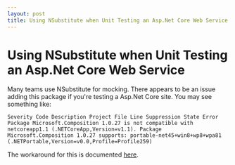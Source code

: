 ```yaml
---
layout: post
title: Using NSubstitute when Unit Testing an Asp.Net Core Web Service
---
```


# Using NSubstitute when Unit Testing an Asp.Net Core Web Service

Many teams use NSubstitute for mocking. There appears to be an issue adding this package if you're testing a Asp.Net Core site.  You may see something like:

```
Severity Code Description Project File Line Suppression State Error Package Microsoft.Composition 1.0.27 is not compatible with netcoreapp1.1 (.NETCoreApp,Version=v1.1). Package Microsoft.Composition 1.0.27 supports: portable-net45+win8+wp8+wpa81 (.NETPortable,Version=v0.0,Profile=Profile259)
```

The workaround for this is documented [here](https://github.com/dotnet/corefx/issues/9788#issuecomment-288678333).